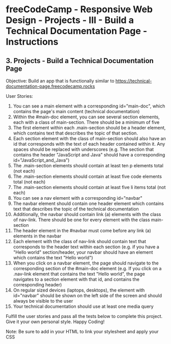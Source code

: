 # freeCodeCamp - Responsive Web Design - Projects - III - Build a Technical Documentation Page - Instructions


## 3. Projects - Build a Technical Documentation Page

Objective: Build an app that is functionally similar to https://technical-documentation-page.freecodecamp.rocks

User Stories:

  1.  You can see a main element with a corresponding id="main-doc", which contains the page's main content (technical documentation)
  2.  Within the #main-doc element, you can see several section elements, each with a class of main-section. There should be a minimum of five
  3.  The first element within each .main-section should be a header element, which contains text that describes the topic of that section.
  4.  Each section element with the class of main-section should also have an id that corresponds with the text of each header contained within it. Any spaces should be replaced with underscores (e.g. The section that contains the header "JavaScript and Java" should have a corresponding id="JavaScript_and_Java")
  5.  The .main-section elements should contain at least ten p elements total (not each)
  6.  The .main-section elements should contain at least five code elements total (not each)
  7.  The .main-section elements should contain at least five li items total (not each)
  8.  You can see a nav element with a corresponding id="navbar"
  9.  The navbar element should contain one header element which contains text that describes the topic of the technical documentation
  10.  Additionally, the navbar should contain link (a) elements with the class of nav-link. There should be one for every element with the class main-section
  11.  The header element in the #navbar must come before any link (a) elements in the navbar
  12.  Each element with the class of nav-link should contain text that corresponds to the header text within each section (e.g. if you have a "Hello world" section/header, your navbar should have an element which contains the text "Hello world")
  13.  When you click on a navbar element, the page should navigate to the corresponding section of the #main-doc element (e.g. If you click on a .nav-link element that contains the text "Hello world", the page navigates to a section element with that id, and contains the corresponding header)
  14.  On regular sized devices (laptops, desktops), the element with id="navbar" should be shown on the left side of the screen and should always be visible to the user
  15.  Your technical documentation should use at least one media query

Fulfill the user stories and pass all the tests below to complete this project. Give it your own personal style. Happy Coding!

Note: Be sure to add <link rel="stylesheet" href="styles.css"> in your HTML to link your stylesheet and apply your CSS
